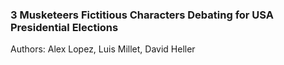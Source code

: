 ### 3 Musketeers Fictitious Characters Debating for USA Presidential Elections
Authors: Alex Lopez, Luis Millet, David Heller
